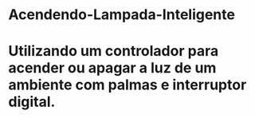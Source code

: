 # Acendendo-Lampada-Inteligente
#  Utilizando um controlador para acender ou apagar  a luz de um ambiente com palmas  e interruptor digital.
